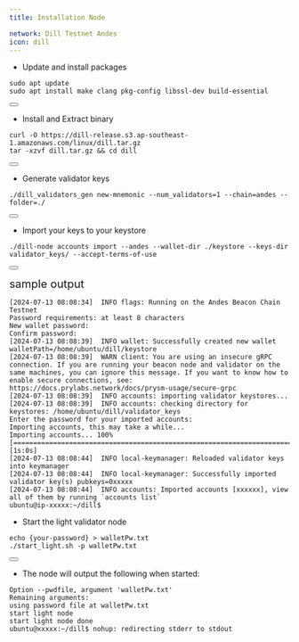 ```yaml
---
title: Installation Node

network: Dill Testnet Andes
icon: dill
---
```




- Update and install packages
<div class="code-block-wrapper">
  <pre><code>sudo apt update
sudo apt install make clang pkg-config libssl-dev build-essential</code></pre>
  <button class="copy-btn"><i class="fas fa-copy"></i></button>
</div>

- Install and Extract binary
<div class="code-block-wrapper">
  <pre><code>curl -O https://dill-release.s3.ap-southeast-1.amazonaws.com/linux/dill.tar.gz
tar -xzvf dill.tar.gz && cd dill</code></pre>
  <button class="copy-btn"><i class="fas fa-copy"></i></button>
</div>

- Generate validator keys
<div class="code-block-wrapper">
  <pre><code>./dill_validators_gen new-mnemonic --num_validators=1 --chain=andes --folder=./</code></pre>
  <button class="copy-btn"><i class="fas fa-copy"></i></button>
</div>

- Import your keys to your keystore
<div class="code-block-wrapper">
  <pre><code>./dill-node accounts import --andes --wallet-dir ./keystore --keys-dir validator_keys/ --accept-terms-of-use</code></pre>
  <button class="copy-btn"><i class="fas fa-copy"></i></button>
</div>

<span style="font-size: 20px;">sample output</span>

```
[2024-07-13 08:08:34]  INFO flags: Running on the Andes Beacon Chain Testnet
Password requirements: at least 8 characters
New wallet password:
Confirm password:
[2024-07-13 08:08:39]  INFO wallet: Successfully created new wallet walletPath=/home/ubuntu/dill/keystore
[2024-07-13 08:08:39]  WARN client: You are using an insecure gRPC connection. If you are running your beacon node and validator on the same machines, you can ignore this message. If you want to know how to enable secure connections, see: https://docs.prylabs.network/docs/prysm-usage/secure-grpc
[2024-07-13 08:08:39]  INFO accounts: importing validator keystores...
[2024-07-13 08:08:39]  INFO accounts: checking directory for keystores: /home/ubuntu/dill/validator_keys
Enter the password for your imported accounts:
Importing accounts, this may take a while...
Importing accounts... 100% [===================================================================================]  [1s:0s]
[2024-07-13 08:08:44]  INFO local-keymanager: Reloaded validator keys into keymanager
[2024-07-13 08:08:44]  INFO local-keymanager: Successfully imported validator key(s) pubkeys=0xxxxx
[2024-07-13 08:08:44]  INFO accounts: Imported accounts [xxxxxx], view all of them by running `accounts list`
ubuntu@ip-xxxxx:~/dill$
```

- Start the light validator node
<div class="code-block-wrapper">
  <pre><code>echo {your-password} > walletPw.txt
./start_light.sh -p walletPw.txt</code></pre>
  <button class="copy-btn"><i class="fas fa-copy"></i></button>
</div>

- The node will output the following when started:
```
Option --pwdfile, argument 'walletPw.txt'
Remaining arguments:
using password file at walletPw.txt
start light node
start light node done
ubuntu@xxxxx:~/dill$ nohup: redirecting stderr to stdout
```

<script>
    document.addEventListener('DOMContentLoaded', function () {
      document.querySelectorAll('.code-block-wrapper').forEach(wrapper => {
        const button = wrapper.querySelector('.copy-btn');
        const code = wrapper.querySelector('pre code');
    
        if (button && code) {
          button.addEventListener('click', () => {
            // Gunakan navigator.clipboard.writeText untuk metode yang lebih modern
            navigator.clipboard.writeText(code.textContent)
              .then(() => {
                button.innerHTML = '<i class="fas fa-check"></i>';
                setTimeout(() => button.innerHTML = '<i class="fas fa-copy"></i>', 2000);
              })
              .catch(err => {
                console.error('Failed to copy: ', err);
                // Untuk fallback jika navigator.clipboard.writeText gagal
                const range = document.createRange();
                range.selectNode(code);
                window.getSelection().removeAllRanges();
                window.getSelection().addRange(range);
                document.execCommand('copy');
                window.getSelection().removeAllRanges();
                button.innerHTML = '<i class="fas fa-check"></i>';
                setTimeout(() => button.innerHTML = '<i class="fas fa-copy"></i>', 2000);
              });
          });
        }
      });
    });
    </script>
